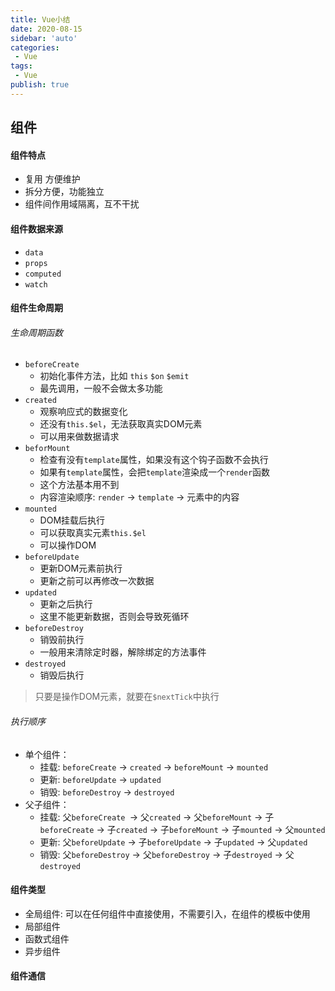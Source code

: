 ```yaml
---
title: Vue小结
date: 2020-08-15
sidebar: 'auto'
categories:
 - Vue
tags:
 - Vue
publish: true
---
```


## 组件

#### 组件特点

- 复用 方便维护
- 拆分方便，功能独立
- 组件间作用域隔离，互不干扰

#### 组件数据来源

- `data`
- `props`
- `computed`
- `watch`

#### 组件生命周期

###### 生命周期函数

- `beforeCreate`
  - 初始化事件方法，比如 `this` `$on` `$emit`
  - 最先调用，一般不会做太多功能
- `created`
  - 观察响应式的数据变化
  - 还没有`this.$el`，无法获取真实DOM元素
  - 可以用来做数据请求
- `beforMount`
  - 检查有没有`template`属性，如果没有这个钩子函数不会执行
  - 如果有`template`属性，会把`template`渲染成一个`render`函数
  - 这个方法基本用不到
  - 内容渲染顺序: `render` -> `template` -> 元素中的内容
- `mounted`
  - DOM挂载后执行
  - 可以获取真实元素`this.$el`
  - 可以操作DOM
- `beforeUpdate`
  - 更新DOM元素前执行
  - 更新之前可以再修改一次数据
- `updated`
  - 更新之后执行
  - 这里不能更新数据，否则会导致死循环
- `beforeDestroy`
  - 销毁前执行
  - 一般用来清除定时器，解除绑定的方法事件
- `destroyed`
  - 销毁后执行

> 只要是操作DOM元素，就要在`$nextTick`中执行

###### 执行顺序

- 单个组件：
  - 挂载: `beforeCreate` -> `created` -> `beforeMount` -> `mounted`
  - 更新: `beforeUpdate` -> `updated`
  - 销毁: `beforeDestroy` -> `destroyed`
- 父子组件：
  - 挂载: 父`beforeCreate `-> 父`created` -> 父`beforeMount` -> 子`beforeCreate` -> 子`created` -> 子`beforeMount` -> 子`mounted` -> 父`mounted`
  - 更新: 父`beforeUpdate` -> 子`beforeUpdate` -> 子`updated` -> 父`updated`
  - 销毁: 父`beforeDestroy` -> 父`beforeDestroy` -> 子`destroyed` -> 父`destroyed`

#### 组件类型

- 全局组件: 可以在任何组件中直接使用，不需要引入，在组件的模板中使用
- 局部组件
- 函数式组件
- 异步组件

#### 组件通信
